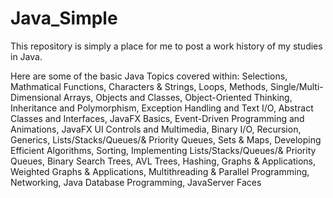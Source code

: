 # Java_Simple

This repository is simply a place for me to post a work history of my studies in Java. 

Here are some of the basic Java Topics covered within:
Selections,
Mathmatical Functions,
Characters & Strings,
Loops,
Methods,
Single/Multi-Dimensional Arrays,
Objects and Classes,
Object-Oriented Thinking,
Inheritance and Polymorphism,
Exception Handling and Text I/O,
Abstract Classes and Interfaces,
JavaFX Basics,
Event-Driven Programming and Animations,
JavaFX UI Controls and Multimedia,
Binary I/O,
Recursion,
Generics,
Lists/Stacks/Queues/& Priority Queues,
Sets & Maps,
Developing Efficient Algorithms, 
Sorting,
Implementing Lists/Stacks/Queues/& Priority Queues,
Binary Search Trees,
AVL Trees,
Hashing,
Graphs & Applications,
Weighted Graphs & Applications,
Multithreading & Parallel Programming,
Networking,
Java Database Programming,
JavaServer Faces
